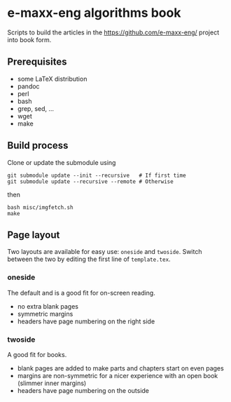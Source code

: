 e-maxx-eng algorithms book
==========================

Scripts to build the articles in the https://github.com/e-maxx-eng/ project into book form.

Prerequisites
-------------

* some LaTeX distribution
* pandoc
* perl
* bash
* grep, sed, ...
* wget
* make

Build process
-------------

Clone or update the submodule using

    git submodule update --init --recursive   # If first time
    git submodule update --recursive --remote # Otherwise

then

    bash misc/imgfetch.sh
    make

Page layout
-----------

Two layouts are available for easy use: `oneside` and `twoside`. Switch between the two by editing the first line of `template.tex`.

### oneside
The default and is a good fit for on-screen reading.

* no extra blank pages
* symmetric margins
* headers have page numbering on the right side

### twoside
A good fit for books.

* blank pages are added to make parts and chapters start on even pages
* margins are non-symmetric for a nicer experience with an open book (slimmer inner margins)
* headers have page numbering on the outside
